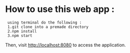 # How to use this web app :
```
 using terminal do the following :
 1.git clone into a premade directory
 2.npm install
 3.npm start
```
Then, visit <a href="http://localhost:8080/">http://localhost:8080<a> to access the application.